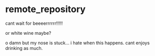 # remote_repository

cant wait for beeeerrrrrr!!!!!

or white wine maybe?

o damn but my nose is stuck... i hate when this happens. cant enjoys drinking as much.
